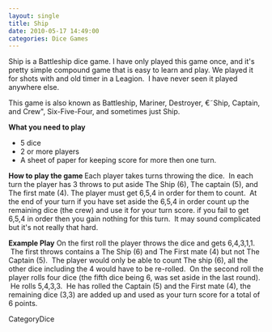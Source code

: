 ```yaml
---
layout: single
title: Ship
date: 2010-05-17 14:49:00
categories: Dice Games
---
```

Ship is a Battleship dice game.
I have only played this game once, and it's pretty simple compound game that is easy to learn and play.
We played it for shots with and old timer in a Leagion.  I have never seen it played anywhere else.

This game is also known as Battleship, Mariner, Destroyer, €˜Ship, Captain, and Crew&quot;, Six-Five-Four, and sometimes just Ship.

<strong>What you need to play</strong>
<ul>
	<li>5 dice</li>
	<li>2 or more players</li>
	<li>A sheet of paper for keeping score for more then one turn.</li>
</ul>
<strong>How to play the game
</strong>Each player takes turns throwing the dice.  In each turn the player has 3 throws to put aside The Ship (6), The captain (5), and The first mate (4). The player must get 6,5,4 in order for them to count.  At the end of your turn if you have set aside the 6,5,4 in order count up the remaining dice (the crew) and use it for your turn score. if you fail to get 6,5,4 in order then you gain nothing for this turn.  It may sound complicated but it's not really that hard.

<strong>Example Play</strong>
On the first roll the player throws the dice and gets 6,4,3,1,1.  The first throws contains a The Ship (6) and The First mate (4) but not The Captain (5).  The player would only be able to count The ship (6), all the other dice including the 4 would have to be re-rolled.  On the second roll the player rolls four dice (the fifth dice being 6, was set aside in the last round).  He rolls 5,4,3,3.  He has rolled the Captain (5) and the First mate (4), the remaining dice (3,3) are added up and used as your turn score for a total of 6 points.

CategoryDice
